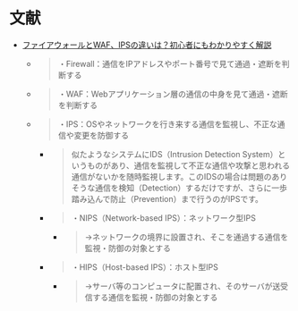 # 文献
- [ファイアウォールとWAF、IPSの違いは？初心者にもわかりやすく解説](https://www.wafcharm.com/blog/difference-between-firewall-waf-ips/)
  - >・Firewall：通信をIPアドレスやポート番号で見て通過・遮断を判断する
  - >・WAF：Webアプリケーション層の通信の中身を見て通過・遮断を判断する
  - >・IPS：OSやネットワークを行き来する通信を監視し、不正な通信や変更を防御する
    - >似たようなシステムにIDS（Intrusion Detection System）というものがあり、通信を監視して不正な通信や攻撃と思われる通信がないかを随時監視します。このIDSの場合は問題のありそうな通信を検知（Detection）するだけですが、さらに一歩踏み込んで防止（Prevention）まで行うのがIPSです。
    - >・NIPS（Network-based IPS）：ネットワーク型IPS
      - >→ネットワークの境界に設置され、そこを通過する通信を監視・防御の対象とする
    - >・HIPS（Host-based IPS）：ホスト型IPS
      - >→サーバ等のコンピュータに配置され、そのサーバが送受信する通信を監視・防御の対象とする
    
    
    
